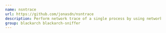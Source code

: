 ```yaml
---
name: nsntrace
url: https://github.com/jonasdn/nsntrace
description: Perform network trace of a single process by using network namespaces.
group: blackarch blackarch-sniffer
---
```

